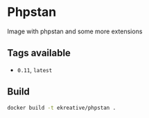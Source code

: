 # Phpstan

Image with phpstan and some more extensions

## Tags available

* `0.11`, `latest`

## Build

```bash
docker build -t ekreative/phpstan .
```
